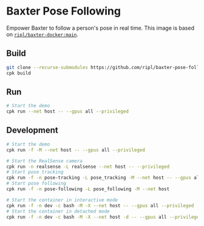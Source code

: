 # Baxter Pose Following

Empower Baxter to follow a person's pose in real time. This image is based on [`ripl/baxter-docker:main`](https://github.com/ripl/baxter-docker).

## Build

```bash
git clone --recurse-submodules https://github.com/ripl/baxter-pose-following.git && cd baxter-pose-following/
cpk build
```

## Run

```bash
# Start the demo
cpk run --net host -- --gpus all --privileged
```

## Development

```bash
# Start the demo
cpk run -f -M --net host -- --gpus all --privileged
```

```bash
# Start the RealSense camera
cpk run -n realsense -L realsense --net host -- --privileged
# Start pose tracking
cpk run -f -n pose-tracking -L pose_tracking -M --net host -- --gpus all
# Start pose following
cpk run -f -n pose-following -L pose_following -M --net host
```

```bash
# Start the container in interactive mode
cpk run -f -n dev -c bash -M -X --net host -- --gpus all --privileged
# Start the container in detached mode
cpk run -f -n dev -c bash -M -X --net host -d -- --gpus all --privileged
```
